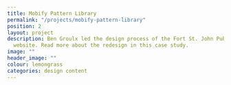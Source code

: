 ```yaml
---
title: Mobify Pattern Library
permalink: "/projects/mobify-pattern-library"
position: 2
layout: project
description: Ben Groulx led the design process of the Fort St. John Public Library
  website. Read more about the redesign in this case study.
image: ""
header_image: ""
colour: lemongrass
categories: design content
---
```

